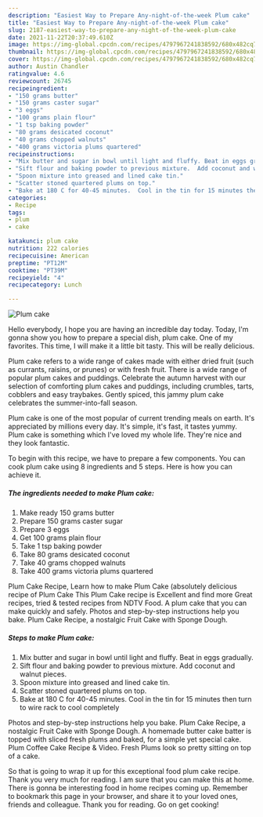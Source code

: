 ```yaml
---
description: "Easiest Way to Prepare Any-night-of-the-week Plum cake"
title: "Easiest Way to Prepare Any-night-of-the-week Plum cake"
slug: 2187-easiest-way-to-prepare-any-night-of-the-week-plum-cake
date: 2021-11-22T20:37:49.610Z
image: https://img-global.cpcdn.com/recipes/4797967241838592/680x482cq70/plum-cake-recipe-main-photo.jpg
thumbnail: https://img-global.cpcdn.com/recipes/4797967241838592/680x482cq70/plum-cake-recipe-main-photo.jpg
cover: https://img-global.cpcdn.com/recipes/4797967241838592/680x482cq70/plum-cake-recipe-main-photo.jpg
author: Austin Chandler
ratingvalue: 4.6
reviewcount: 26745
recipeingredient:
- "150 grams butter"
- "150 grams caster sugar"
- "3 eggs"
- "100 grams plain flour"
- "1 tsp baking powder"
- "80 grams desicated coconut"
- "40 grams chopped walnuts"
- "400 grams victoria plums quartered"
recipeinstructions:
- "Mix butter and sugar in bowl until light and fluffy. Beat in eggs gradually."
- "Sift flour and baking powder to previous mixture.  Add coconut and walnut pieces."
- "Spoon mixture into greased and lined cake tin."
- "Scatter stoned quartered plums on top."
- "Bake at 180 C for 40-45 minutes.  Cool in the tin for 15 minutes then turn to wire rack to cool completely"
categories:
- Recipe
tags:
- plum
- cake

katakunci: plum cake 
nutrition: 222 calories
recipecuisine: American
preptime: "PT12M"
cooktime: "PT39M"
recipeyield: "4"
recipecategory: Lunch

---
```



![Plum cake](https://img-global.cpcdn.com/recipes/4797967241838592/680x482cq70/plum-cake-recipe-main-photo.jpg)

Hello everybody, I hope you are having an incredible day today. Today, I'm gonna show you how to prepare a special dish, plum cake. One of my favorites. This time, I will make it a little bit tasty. This will be really delicious.

Plum cake refers to a wide range of cakes made with either dried fruit (such as currants, raisins, or prunes) or with fresh fruit. There is a wide range of popular plum cakes and puddings. Celebrate the autumn harvest with our selection of comforting plum cakes and puddings, including crumbles, tarts, cobblers and easy traybakes. Gently spiced, this jammy plum cake celebrates the summer-into-fall season.

Plum cake is one of the most popular of current trending meals on earth. It's appreciated by millions every day. It's simple, it's fast, it tastes yummy. Plum cake is something which I've loved my whole life. They're nice and they look fantastic.


To begin with this recipe, we have to prepare a few components. You can cook plum cake using 8 ingredients and 5 steps. Here is how you can achieve it.

<!--inarticleads1-->

##### The ingredients needed to make Plum cake:

1. Make ready 150 grams butter
1. Prepare 150 grams caster sugar
1. Prepare 3 eggs
1. Get 100 grams plain flour
1. Take 1 tsp baking powder
1. Take 80 grams desicated coconut
1. Take 40 grams chopped walnuts
1. Take 400 grams victoria plums quartered


Plum Cake Recipe, Learn how to make Plum Cake (absolutely delicious recipe of Plum Cake This Plum Cake recipe is Excellent and find more Great recipes, tried & tested recipes from NDTV Food. A plum cake that you can make quickly and safely. Photos and step-by-step instructions help you bake. Plum Cake Recipe, a nostalgic Fruit Cake with Sponge Dough. 

<!--inarticleads2-->

##### Steps to make Plum cake:

1. Mix butter and sugar in bowl until light and fluffy. Beat in eggs gradually.
1. Sift flour and baking powder to previous mixture.  Add coconut and walnut pieces.
1. Spoon mixture into greased and lined cake tin.
1. Scatter stoned quartered plums on top.
1. Bake at 180 C for 40-45 minutes.  Cool in the tin for 15 minutes then turn to wire rack to cool completely


Photos and step-by-step instructions help you bake. Plum Cake Recipe, a nostalgic Fruit Cake with Sponge Dough. A homemade butter cake batter is topped with sliced fresh plums and baked, for a simple yet special cake. Plum Coffee Cake Recipe & Video. Fresh Plums look so pretty sitting on top of a cake. 

So that is going to wrap it up for this exceptional food plum cake recipe. Thank you very much for reading. I am sure that you can make this at home. There is gonna be interesting food in home recipes coming up. Remember to bookmark this page in your browser, and share it to your loved ones, friends and colleague. Thank you for reading. Go on get cooking!
